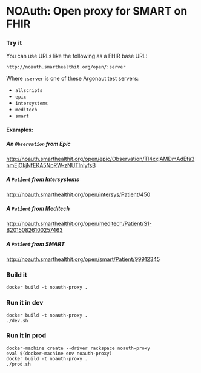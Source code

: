 # NOAuth: Open proxy for SMART on FHIR

### Try it

You can use URLs like the following as a FHIR base URL:

    http://noauth.smarthealthit.org/open/:server

Where `:server` is one of these Argonaut test servers:

 * `allscripts`
 * `epic`
 * `intersystems`
 * `meditech`
 * `smart`

#### Examples:

##### An `Observation` from Epic
http://noauth.smarthealthit.org/open/epic/Observation/Tl4xxjAMDmAdEfs3nmEjOkjNfEKA5NpRW-zNUTlnIyfsB

##### A `Patient` from Intersystems
http://noauth.smarthealthit.org/open/intersys/Patient/450

##### A `Patient` from Meditech
http://noauth.smarthealthit.org/open/meditech/Patient/S1-B20150826100257463

##### A `Patient` from SMART
http://noauth.smarthealthit.org/open/smart/Patient/99912345

### Build it

    docker build -t noauth-proxy .

### Run it in dev
    docker build -t noauth-proxy .
    ./dev.sh
    
### Run it in prod

    docker-machine create --driver rackspace noauth-proxy
    eval $(docker-machine env noauth-proxy)
    docker build -t noauth-proxy .
    ./prod.sh
